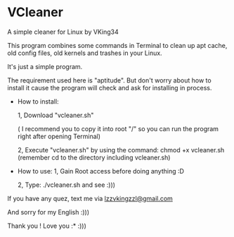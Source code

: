 # VCleaner
A simple cleaner for Linux
by VKing34

This program combines some commands in Terminal to clean up apt cache, old config files, old kernels and trashes in your Linux.

It's just a simple program.

The requirement used here is "aptitude". But don't worry about how to install it cause the program will check and ask for installing in process.

+ How to install:

  1, Download "vcleaner.sh"
  
  ( I recommend you to copy it into root "/" so you can run the program right after opening Terminal)
  
  2, Execute "vcleaner.sh" by using the command: chmod +x vcleaner.sh (remember cd to the directory including vcleaner.sh)
  
 + How to use:
    1, Gain Root access before doing anything :D
 
    2, Type: ./vcleaner.sh and see :)))
     
If you have any quez, text me via lzzvkingzzl@gmail.com

And sorry for my English :))) 

Thank you ! Love you :* :)))
